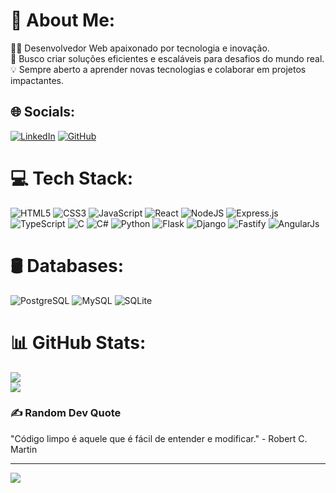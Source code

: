 # 💫 About Me:
👨‍💻 Desenvolvedor Web apaixonado por tecnologia e inovação.<br>🚀 Busco criar soluções eficientes e escaláveis para desafios do mundo real.<br>💡 Sempre aberto a aprender novas tecnologias e colaborar em projetos impactantes.

## 🌐 Socials:
[![LinkedIn](https://img.shields.io/badge/LinkedIn-%230077B5.svg?logo=linkedin&logoColor=white)](https://www.linkedin.com/in/miguel-nanga-manuel-5576082a0/) [![GitHub](https://img.shields.io/badge/GitHub-%23121011.svg?logo=github&logoColor=white)](https://github.com/MiguelDeep)  

# 💻 Tech Stack:
![HTML5](https://img.shields.io/badge/html5-%23E34F26.svg?style=for-the-badge&logo=html5&logoColor=white) ![CSS3](https://img.shields.io/badge/css3-%231572B6.svg?style=for-the-badge&logo=css3&logoColor=white) ![JavaScript](https://img.shields.io/badge/javascript-%23323330.svg?style=for-the-badge&logo=javascript&logoColor=%23F7DF1E) ![React](https://img.shields.io/badge/react-%2320232a.svg?style=for-the-badge&logo=react&logoColor=%2361DAFB) ![NodeJS](https://img.shields.io/badge/node.js-6DA55F?style=for-the-badge&logo=node.js&logoColor=white) ![Express.js](https://img.shields.io/badge/express.js-%23404d59.svg?style=for-the-badge&logo=express&logoColor=%2361DAFB) ![TypeScript](https://img.shields.io/badge/typescript-%23007ACC.svg?style=for-the-badge&logo=typescript&logoColor=white) ![C](https://img.shields.io/badge/c-%2300599C.svg?style=for-the-badge&logo=c&logoColor=white) ![C#](https://img.shields.io/badge/c%23-%23239120.svg?style=for-the-badge&logo=c-sharp&logoColor=white) ![Python](https://img.shields.io/badge/python-3670A0?style=for-the-badge&logo=python&logoColor=ffdd54) ![Flask](https://img.shields.io/badge/flask-%23000.svg?style=for-the-badge&logo=flask&logoColor=white) ![Django](https://img.shields.io/badge/django-%23092E20.svg?style=for-the-badge&logo=django&logoColor=white) ![Fastify](https://img.shields.io/badge/fastify-%23000000.svg?style=for-the-badge&logo=fastify&logoColor=white) ![AngularJs](https://img.shields.io/badge/angularjs-%23000000.svg?style=for-the-badge&logo=angularjs&logoColor=red)


# 🛢️ Databases:
![PostgreSQL](https://img.shields.io/badge/postgresql-%23316192.svg?style=for-the-badge&logo=postgresql&logoColor=white) ![MySQL](https://img.shields.io/badge/mysql-%2300f.svg?style=for-the-badge&logo=mysql&logoColor=white) ![SQLite](https://img.shields.io/badge/sqlite-%2307405e.svg?style=for-the-badge&logo=sqlite&logoColor=white)

# 📊 GitHub Stats:
![](https://github-readme-stats.vercel.app/api?username=MiguelDeep&theme=dark&hide_border=false&include_all_commits=true&count_private=true)<br/>
![](https://github-readme-streak-stats.herokuapp.com/?user=MiguelDeep&theme=dark&hide_border=false)<br/>


### ✍️ Random Dev Quote
"Código limpo é aquele que é fácil de entender e modificar." - Robert C. Martin


---
[![](https://visitcount.itsvg.in/api?id=MiguelDeep&icon=0&color=0)](https://visitcount.itsvg.in)

<!-- Proudly created with GPRM ( https://gprm.itsvg.in ) -->
